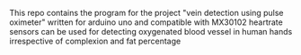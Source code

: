 This repo contains the program for the project "vein detection using pulse oximeter"
written for arduino uno and compatible with MX30102 heartrate sensors
can be used for detecting oxygenated blood vessel in human hands irrespective of complexion and fat percentage
